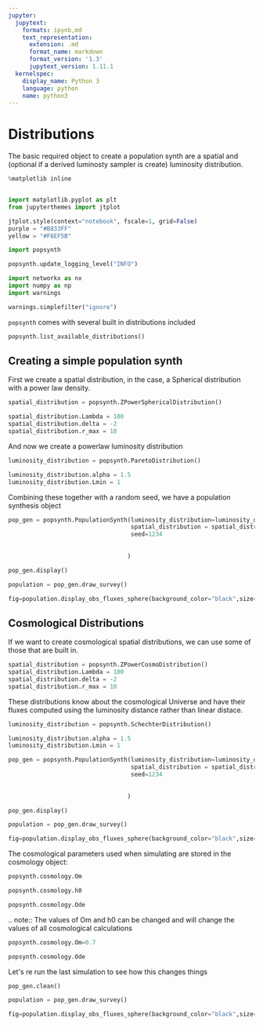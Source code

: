 ```yaml
---
jupyter:
  jupytext:
    formats: ipynb,md
    text_representation:
      extension: .md
      format_name: markdown
      format_version: '1.3'
      jupytext_version: 1.11.1
  kernelspec:
    display_name: Python 3
    language: python
    name: python3
---
```


<!-- #region -->
# Distributions


The basic required object to create a population synth are a spatial and (optional if a derived luminosty sampler is create) luminosity distribution. 

<!-- #endregion -->

```python
%matplotlib inline


import matplotlib.pyplot as plt
from jupyterthemes import jtplot

jtplot.style(context="notebook", fscale=1, grid=False)
purple = "#B833FF"
yellow = "#F6EF5B"

import popsynth

popsynth.update_logging_level("INFO")

import networkx as nx
import numpy as np
import warnings

warnings.simplefilter("ignore")
```

`popsynth` comes with several built in distributions included

```python
popsynth.list_available_distributions()
```

## Creating a simple population synth

First we create a spatial distribution, in the case, a Spherical distribution with a power law density.


```python
spatial_distribution = popsynth.ZPowerSphericalDistribution()

spatial_distribution.Lambda = 100
spatial_distribution.delta = -2
spatial_distribution.r_max = 10

```

And now we create a powerlaw luminosity distribution

```python
luminosity_distribution = popsynth.ParetoDistribution()

luminosity_distribution.alpha = 1.5
luminosity_distribution.Lmin = 1

```

Combining these together with a random seed, we have a population synthesis object

```python
pop_gen = popsynth.PopulationSynth(luminosity_distribution=luminosity_distribution, 
                                   spatial_distribution = spatial_distribution,
                                   seed=1234
                                  
                                  
                                  )
```

```python
pop_gen.display()
```

```python
population = pop_gen.draw_survey()
```

```python
fig=population.display_obs_fluxes_sphere(background_color="black",size=0.7);
```

## Cosmological Distributions

If we want to create cosmological spatial distributions, we can use some of those that are built in.


```python
spatial_distribution = popsynth.ZPowerCosmoDistribution()
spatial_distribution.Lambda = 100
spatial_distribution.delta = -2
spatial_distribution.r_max = 10

```

These distributions know about the cosmological Universe and have their fluxes computed using the luminosity distance rather than linear distace. 

```python
luminosity_distribution = popsynth.SchechterDistribution()

luminosity_distribution.alpha = 1.5
luminosity_distribution.Lmin = 1


```

```python
pop_gen = popsynth.PopulationSynth(luminosity_distribution=luminosity_distribution, 
                                   spatial_distribution = spatial_distribution,
                                   seed=1234
                                  
                                  
                                  )
```

```python
pop_gen.display()
```

```python
population = pop_gen.draw_survey()
```

```python
fig=population.display_obs_fluxes_sphere(background_color="black",size=0.7);
```

The cosmological parameters used when simulating are stored in the cosmology object:

```python
popsynth.cosmology.Om
```

```python
popsynth.cosmology.h0
```

```python
popsynth.cosmology.Ode
```

<!-- #raw -->
.. note:: The values of Om and h0 can be changed and will change the values of all cosmological calculations
<!-- #endraw -->

```python
popsynth.cosmology.Om=0.7
```

```python
popsynth.cosmology.Ode
```

Let's re run the last simulation to see how this changes things

```python
pop_gen.clean()
```

```python
population = pop_gen.draw_survey()
```

```python
fig=population.display_obs_fluxes_sphere(background_color="black",size=0.7);
```

```python

```
